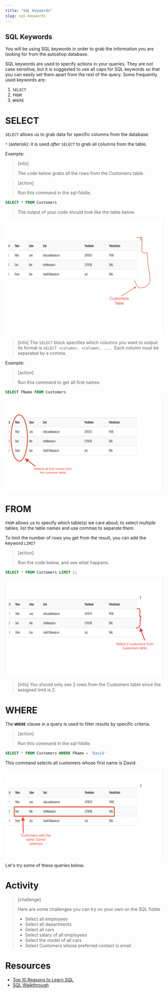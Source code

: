 ```yaml
---
title: "SQL Keywords"
slug: sql-keywords
---
```


## SQL Keywords

You will be using SQL keywords in order to grab the information you are looking for from the autoshop database.

SQL keywords are used to specify actions in your queries. They are not case sensitive, but it is suggested to use all caps for SQL keywords so that you can easily set them apart from the rest of the query. Some frequently used keywords are:

1. `SELECT`
1. `FROM`
1. `WHERE`

# SELECT

`SELECT`​ allows us to grab data for specific columns from the database:

`*`​ (asterisk): it is used _after_ `SELECT` to grab all columns from the table.

Example:
> [info]
>
> The code below grabs all the rows from the Customers table.
>

<!--  -->

> [action]
>
> Run this command in the sql-fiddle.
>
```sql
SELECT * FROM Customers
```
> The output of your code should look like the table below.
>

![Select all customers](assets/all_customers.png "Select all customers")

> [info]
>The `SELECT` block specifies which columns you want to output. Its format is ```SELECT <column>, <column>, ....``` Each column must be separated by a comma.
>

<!--  -->

Example:

> [action]
>
> Run this command to get all first names
>
```sql
SELECT FName FROM Customers
```
>

![Select all customers fname](assets/customers_fname.png "Select all customers fname")

# FROM

`FROM​` allows us to specify which table(s) we care about; to select multiple tables, list the table names and use commas to separate them.

To limit the number of rows you get from the result, you can add the keyword `LIMIT`

> [action]
>
> Run the code below, and see what happens.
>
``` sql
SELECT * FROM Customers LIMIT 2;
```

![Select 2 customers](assets/select_2_customers.png "Select 2 customers")

> [info]
> You should only see 2 rows from the Customers table since the assigned limit is 2.
>

# WHERE

The **`​WHERE`**​ clause in a query is used to filter results by specific criteria.

> [action]
>
> Run this command in the sql-fiddle.
>
```sql
SELECT * FROM Customers WHERE FName = 'David'
```
>

This command selects all customers whose first name is David.

![select customer with name David](assets/where_clause.png "select customer with name David")

Let's try some of these queries below.

# Activity

> [challenge]
>
> Here are some challenges you can try on your own on the SQL fiddle
>
> - Select all employees
> - Select all departments
> - Select all cars
> - Select salary of all employees
> - Select the model of all cars
> - Select Customers whose preferred contact is email


# Resources

- [Top 10 Reasons to Learn SQL](https://www.edureka.co/blog/top-10-reasons-to-learn-sql/)
- [SQL Walkthrough](https://mystery.knightlab.com/walkthrough.html)
